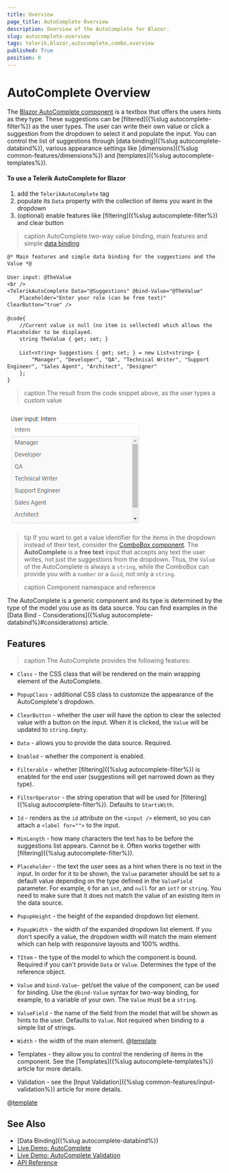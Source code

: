 ```yaml
---
title: Overview
page_title: AutoComplete Overview
description: Overview of the AutoComplete for Blazor.
slug: autocomplete-overview
tags: telerik,blazor,autocomplete,combo,overview
published: True
position: 0
---
```


# AutoComplete Overview

The <a href="https://www.telerik.com/blazor-ui/autocomplete" target="_blank">Blazor AutoComplete component</a> is a textbox that offers the users hints as they type. These suggestions can be [filtered]({%slug autocomplete-filter%}) as the user types. The user can write their own value or click a suggestion from the dropdown to select it and populate the input. You can control the list of suggestions through [data binding]({%slug autocomplete-databind%}), various appearance settings like [dimensions]({%slug common-features/dimensions%}) and [templates]({%slug autocomplete-templates%}).

#### To use a Telerik AutoComplete for Blazor

1. add the `TelerikAutoComplete` tag
1. populate its `Data` property with the collection of items you want in the dropdown
1. (optional) enable features like [filtering]({%slug autocomplete-filter%}) and clear button

>caption AutoComplete two-way value binding, main features and simple [data binding](data-bind)

````CSHTML
@* Main features and simple data binding for the suggestions and the Value *@

User input: @TheValue
<br />
<TelerikAutoComplete Data="@Suggestions" @bind-Value="@TheValue"
    Placeholder="Enter your role (can be free text)" ClearButton="true" />

@code{
    //Current value is null (no item is sellected) which allows the Placeholder to be displayed.
    string TheValue { get; set; }

    List<string> Suggestions { get; set; } = new List<string> {
        "Manager", "Developer", "QA", "Technical Writer", "Support Engineer", "Sales Agent", "Architect", "Designer"
    };
}
````

>caption The result from the code snippet above, as the user types a custom value

![](images/autocomplete-overview.png)

>tip If you want to get a value identifier for the items in the dropdown instead of their text, consider the [ComboBox component](../combobox/overview). The **AutoComplete** is a **free text** input that accepts any text the user writes, not just the suggestions from the dropdown. Thus, the `Value` of the AutoComplete is always a `string`, while the ComboBox can provide you with a `number` or a `Guid`, not only a `string`.

>caption Component namespace and reference

The AutoComplete is a generic component and its type is determined by the type of the model you use as its data source. You can find examples in the [Data Bind - Considerations]({%slug autocomplete-databind%}#considerations) article.

## Features

>caption The AutoComplete provides the following features:

* `Class` - the CSS class that will be rendered on the main wrapping element of the AutoComplete.

* `PopupClass` - additional CSS class to customize the appearance of the AutoComplete's dropdown.

* `ClearButton` - whether the user will have the option to clear the selected value with a button on the input. When it is clicked, the `Value` will be updated to `string.Empty`.

* `Data` - allows you to provide the data source. Required.

* `Enabled` - whether the component is enabled.

* `Filterable` - whether [filtering]({%slug autocomplete-filter%}) is enabled for the end user (suggestions will get narrowed down as they type).

* `FilterOperator` - the string operation that will be used for [filtering]({%slug autocomplete-filter%}). Defaults to `StartsWith`.

* `Id` - renders as the `id` attribute on the `<input />` element, so you can attach a `<label for="">` to the input.

* `MinLength` - how many characters the text has to be before the suggestions list appears. Cannot be `0`. Often works together with [filtering]({%slug autocomplete-filter%}).

* `Placeholder` - the text the user sees as a hint when there is no text in the input. In order for it to be shown, the `Value` parameter should be set to a default value depending on the type defined in the `ValueField` parameter. For example, `0` for an `int`, and `null` for an `int?` or `string`. You need to make sure that it does not match the value of an existing item in the data source.

* `PopupHeight` - the height of the expanded dropdown list element.

* `PopupWidth` - the width of the expanded dropdown list element. If you don't specify a value, the dropdown width will match the main element which can help with responsive layouts and 100% widths.

* `TItem` - the type of the model to which the component is bound. Required if you can't provide `Data` or `Value`. Determines the type of the reference object.

* `Value` and `bind-Value`- get/set the value of the component, can be used for binding. Use the `@bind-Value` syntax for two-way binding, for example, to a variable of your own. The `Value` must be a `string`.

* `ValueField` - the name of the field from the model that will be shown as hints to the user. Defaults to `Value`. Not required when binding to a simple list of strings.

* `Width` - the width of the main element. @[template](/_contentTemplates/inputs/inputs-width-template.md#inputs-width-information)

* Templates - they allow you to control the rendering of items in the component. See the [Templates]({%slug autocomplete-templates%}) article for more details.

* Validation - see the [Input Validation]({%slug common-features/input-validation%}) article for more details.

@[template](/_contentTemplates/common/get-model-from-dropdowns.md#get-model-from-dropdowns)

## See Also

  * [Data Binding]({%slug autocomplete-databind%})
  * [Live Demo: AutoComplete](https://demos.telerik.com/blazor-ui/autocomplete/overview)
  * [Live Demo: AutoComplete Validation](https://demos.telerik.com/blazor-ui/autocomplete/validation)
  * [API Reference](https://docs.telerik.com/blazor-ui/api/Telerik.Blazor.Components.TelerikAutoComplete-1)
